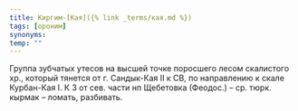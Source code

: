 ```yaml
---
title: Киргим-[Кая]({% link _terms/кая.md %})
tags: [ороним]
synonyms:
temp: ""
---
```


Группа зубчатых утесов на высшей точке поросшего лесом скалистого хр., который
тянется от г. Сандык-Кая II к СВ, по направлению к скале Курбан-Кая I. К З от
сев. части нп Щебетовка (Феодос.) – ср. тюрк. кырмак – ломать, разбивать.
